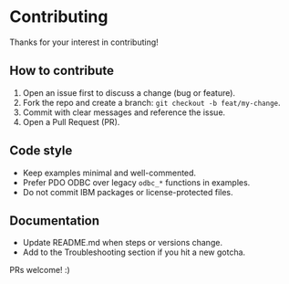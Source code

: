 # Contributing

Thanks for your interest in contributing!

## How to contribute
1. Open an issue first to discuss a change (bug or feature).
2. Fork the repo and create a branch: `git checkout -b feat/my-change`.
3. Commit with clear messages and reference the issue.
4. Open a Pull Request (PR).

## Code style
- Keep examples minimal and well-commented.
- Prefer PDO ODBC over legacy `odbc_*` functions in examples.
- Do not commit IBM packages or license-protected files.

## Documentation
- Update README.md when steps or versions change.
- Add to the Troubleshooting section if you hit a new gotcha.

PRs welcome! :)
